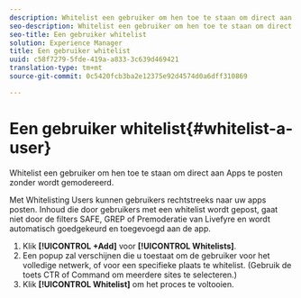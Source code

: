 ```yaml
---
description: Whitelist een gebruiker om hen toe te staan om direct aan Apps te posten zonder wordt gemodereerd.
seo-description: Whitelist een gebruiker om hen toe te staan om direct aan Apps te posten zonder wordt gemodereerd.
seo-title: Een gebruiker whitelist
solution: Experience Manager
title: Een gebruiker whitelist
uuid: c58f7279-5fde-419a-a833-3c639d469421
translation-type: tm+mt
source-git-commit: 0c5420fcb3ba2e12375e92d4574d0a6dff310869

---
```



# Een gebruiker whitelist{#whitelist-a-user}

Whitelist een gebruiker om hen toe te staan om direct aan Apps te posten zonder wordt gemodereerd.

Met Whitelisting Users kunnen gebruikers rechtstreeks naar uw apps posten. Inhoud die door gebruikers met een whitelist wordt gepost, gaat niet door de filters SAFE, GREP of Premoderatie van Livefyre en wordt automatisch goedgekeurd en toegevoegd aan de app.

1. Klik **[!UICONTROL +Add]** voor **[!UICONTROL Whitelists]**.
1. Een popup zal verschijnen die u toestaat om de gebruiker voor het volledige netwerk, of voor een specifieke plaats te whitelist. (Gebruik de toets CTR of Command om meerdere sites te selecteren.)
1. Klik **[!UICONTROL Whitelist]** om het proces te voltooien.
